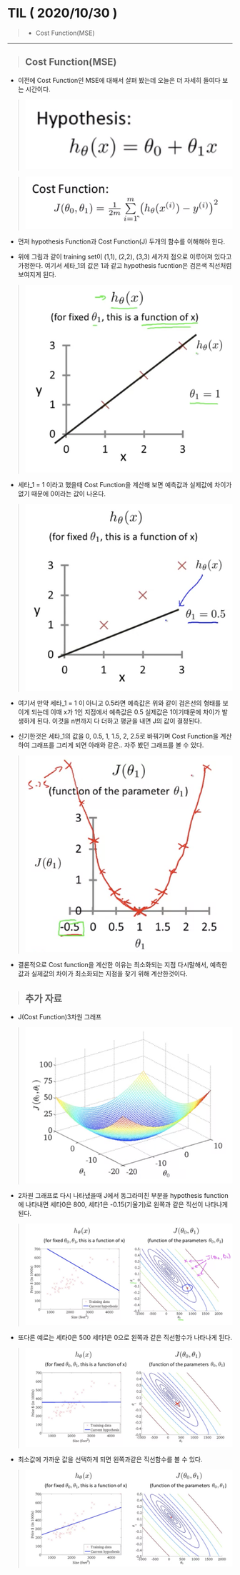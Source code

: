 # TIL ( 2020/10/30 )

>- Cost Function(MSE)

---

> ## Cost Function(MSE)

- 이전에 Cost Function인 MSE에 대해서 살펴 봤는데 오늘은 더 자세히 들여다 보는 시간이다. 

> ![Alt text](../image/Machine/10.30/001.png)

> ![Alt text](../image/Machine/10.30/002.png)

- 먼저 hypothesis Function과 Cost Function(J) 두개의 함수를 이해해야 한다. 

- 위에 그림과 같이 training set이 (1,1), (2,2), (3,3) 세가지 점으로 이루어져 있다고 가정한다. 여기서 세타_1의 값은 1과 같고 hypothesis fucntion은 검은색 직선처럼 보여지게 된다. 

> ![Alt text](../image/Machine/10.30/003.png)

- 세타_1 = 1 이라고 했을때 Cost Function을 계산해 보면 예측값과 실제값에 차이가 없기 때문에 0이라는 값이 나온다. 

> ![Alt text](../image/Machine/10.30/004.png)

- 여기서 만약 세타_1 = 1 이 아니고 0.5라면 예측값은 위와 같이 검은선의 형태를 보이게 되는데 이때 x가 1인 지점에서 예측값은 0.5 실제값은 1이기때문에 차이가 발생하게 된다. 이것을 n번까지 다 더하고 평균을 내면 J의 값이 결정된다. 


- 신기한것은 세타_1의 값을 0, 0.5, 1, 1.5, 2, 2.5로 바꿔가며 Cost Function을 계산하여 그래프를 그리게 되면 아래와 같은.. 자주 봤던 그래프를 볼 수 있다.  

> ![Alt text](../image/Machine/10.30/005.png)

- 결론적으로 Cost function을 계산한 이유는 최소화되는 지점 다시말해서, 예측한값과 실제값의 차이가 최소화되는 지점을 찾기 위해 계산한것이다. 

> ## 추가 자료 

- J(Cost Function)3차원 그래프
> ![Alt text](../image/Machine/10.30/006.png)


- 2차원 그래프로 다시 나타냈을때 J에서 동그라미친 부분을 hypothesis function에 나타내면 세타0은 800, 세타1은 -0.15(기울기)로 왼쪽과 같은 직선이 나타나게 된다. 
> ![Alt text](../image/Machine/10.30/007.png)

- 또다른 예로는 세타0은 500 세타1은 0으로 왼쪽과 같은 직선함수가 나타나게 된다.
> ![Alt text](../image/Machine/10.30/008.png)

- 최소값에 가까운 값을 선택하게 되면 왼쪽과같은 직선함수를 볼 수 있다. 
> ![Alt text](../image/Machine/10.30/009.png)
